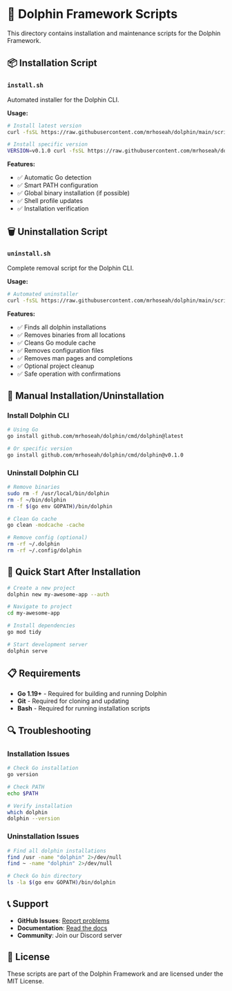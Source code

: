 # 🐬 Dolphin Framework Scripts

This directory contains installation and maintenance scripts for the Dolphin Framework.

## 📦 Installation Script

### `install.sh`
Automated installer for the Dolphin CLI.

**Usage:**
```bash
# Install latest version
curl -fsSL https://raw.githubusercontent.com/mrhoseah/dolphin/main/scripts/install.sh | bash

# Install specific version
VERSION=v0.1.0 curl -fsSL https://raw.githubusercontent.com/mrhoseah/dolphin/main/scripts/install.sh | bash
```

**Features:**
- ✅ Automatic Go detection
- ✅ Smart PATH configuration
- ✅ Global binary installation (if possible)
- ✅ Shell profile updates
- ✅ Installation verification

## 🗑️ Uninstallation Script

### `uninstall.sh`
Complete removal script for the Dolphin CLI.

**Usage:**
```bash
# Automated uninstaller
curl -fsSL https://raw.githubusercontent.com/mrhoseah/dolphin/main/scripts/uninstall.sh | bash
```

**Features:**
- ✅ Finds all dolphin installations
- ✅ Removes binaries from all locations
- ✅ Cleans Go module cache
- ✅ Removes configuration files
- ✅ Removes man pages and completions
- ✅ Optional project cleanup
- ✅ Safe operation with confirmations

## 🔧 Manual Installation/Uninstallation

### Install Dolphin CLI
```bash
# Using Go
go install github.com/mrhoseah/dolphin/cmd/dolphin@latest

# Or specific version
go install github.com/mrhoseah/dolphin/cmd/dolphin@v0.1.0
```

### Uninstall Dolphin CLI
```bash
# Remove binaries
sudo rm -f /usr/local/bin/dolphin
rm -f ~/bin/dolphin
rm -f $(go env GOPATH)/bin/dolphin

# Clean Go cache
go clean -modcache -cache

# Remove config (optional)
rm -rf ~/.dolphin
rm -rf ~/.config/dolphin
```

## 🚀 Quick Start After Installation

```bash
# Create a new project
dolphin new my-awesome-app --auth

# Navigate to project
cd my-awesome-app

# Install dependencies
go mod tidy

# Start development server
dolphin serve
```

## 📋 Requirements

- **Go 1.19+** - Required for building and running Dolphin
- **Git** - Required for cloning and updating
- **Bash** - Required for running installation scripts

## 🔍 Troubleshooting

### Installation Issues
```bash
# Check Go installation
go version

# Check PATH
echo $PATH

# Verify installation
which dolphin
dolphin --version
```

### Uninstallation Issues
```bash
# Find all dolphin installations
find /usr -name "dolphin" 2>/dev/null
find ~ -name "dolphin" 2>/dev/null

# Check Go bin directory
ls -la $(go env GOPATH)/bin/dolphin
```

## 📞 Support

- **GitHub Issues**: [Report problems](https://github.com/mrhoseah/dolphin/issues)
- **Documentation**: [Read the docs](https://github.com/mrhoseah/dolphin#readme)
- **Community**: Join our Discord server

## 📄 License

These scripts are part of the Dolphin Framework and are licensed under the MIT License.
